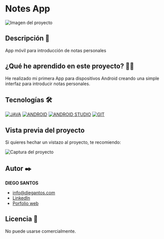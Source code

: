 # Notes App
![Imagen del proyecto](https://user-images.githubusercontent.com/118907489/222960114-ad9f35b4-c8cb-46c2-81a6-8be1d484de9b.jpg)

## Descripción 📑
App móvil para introducción de notas personales

## ¿Qué he aprendido en este proyecto? 🙇🏻 

He realizado mi primera App para dispositivos Android creando una simple interfaz para introducir notas personales.


## Tecnologías 🛠
<!-- Iconos sacados de: https://github.com/hendrasob/badges/blob/master/README.md y https://github.com/alexandresanlim/Badges4-README.md-Profile -->
[![JAVA](https://img.shields.io/badge/Java-ED8B00?style=for-the-badge&logo=java&logoColor=white)](https://es.wikipedia.org/wiki/java)
[![ANDROID](https://img.shields.io/badge/Android-3DDC84?style=for-the-badge&logo=android&logoColor=white)](https://es.wikipedia.org/wiki/android)
[![ANDROID STUDIO](https://img.shields.io/badge/Android_Studio-3DDC84?style=for-the-badge&logo=android-studio&logoColor=white)](https://es.wikipedia.org/wiki/android-studio)
[![GIT](https://img.shields.io/badge/Android_Studio-3DDC84?style=for-the-badge&logo=android-studio&logoColor=white)](https://es.wikipedia.org/wiki/git)

## Vista previa del proyecto
Si quieres hechar un vistazo al proyecto, te recomiendo:

![Captura del proyecto](https://user-images.githubusercontent.com/118907489/222960116-bad3e4bd-2f5e-470b-9f87-22f360039532.jpg)

## Autor ✒️
**DIEGO SANTOS**

* [info@diegantos.com](mailto:info@diegantos.com?subject=Hello!)
* [LinkedIn](https://www.linkedin.com/in/diegantos/)
* [Porfolio web](https://diegantos.com)
  
## Licencia 📄
No puede usarse comercialmente.
